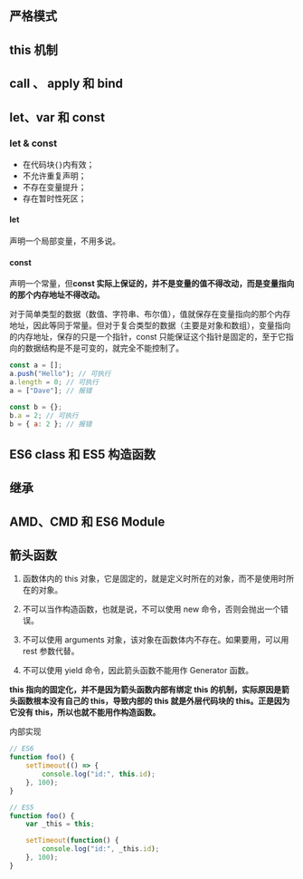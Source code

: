 ## 严格模式

## this 机制

## call 、 apply 和 bind

## let、var 和 const

### let & const

- 在代码块`{}`内有效；
- 不允许重复声明；
- 不存在变量提升；
- 存在暂时性死区；

#### let

声明一个局部变量，不用多说。

#### const

声明一个常量，但**const 实际上保证的，并不是变量的值不得改动，而是变量指向的那个内存地址不得改动。**

对于简单类型的数据（数值、字符串、布尔值），值就保存在变量指向的那个内存地址，因此等同于常量。但对于复合类型的数据（主要是对象和数组），变量指向的内存地址，保存的只是一个指针，const 只能保证这个指针是固定的，至于它指向的数据结构是不是可变的，就完全不能控制了。

```js
const a = [];
a.push("Hello"); // 可执行
a.length = 0; // 可执行
a = ["Dave"]; // 报错

const b = {};
b.a = 2; // 可执行
b = { a: 2 }; // 报错
```

## ES6 class 和 ES5 构造函数

## 继承

## AMD、CMD 和 ES6 Module

## 箭头函数

1. 函数体内的 this 对象，它是固定的，就是定义时所在的对象，而不是使用时所在的对象。

2. 不可以当作构造函数，也就是说，不可以使用 new 命令，否则会抛出一个错误。

3. 不可以使用 arguments 对象，该对象在函数体内不存在。如果要用，可以用 rest 参数代替。

4. 不可以使用 yield 命令，因此箭头函数不能用作 Generator 函数。

**this 指向的固定化，并不是因为箭头函数内部有绑定 this 的机制，实际原因是箭头函数根本没有自己的 this，导致内部的 this 就是外层代码块的 this。正是因为它没有 this，所以也就不能用作构造函数。**

内部实现

```js
// ES6
function foo() {
    setTimeout(() => {
        console.log("id:", this.id);
    }, 100);
}

// ES5
function foo() {
    var _this = this;

    setTimeout(function() {
        console.log("id:", _this.id);
    }, 100);
}
```
